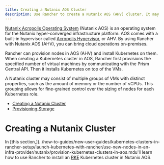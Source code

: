```yaml
---
title: Creating a Nutanix AOS Cluster
description: Use Rancher to create a Nutanix AOS (AHV) cluster. It may consist of groups of VMs with distinct properties which allow for fine-grained control over the sizing of nodes.
---
```


[Nutanix Acropolis Operating System](https://www.nutanix.com/products/acropolis) (Nutanix AOS) is an operating system for the Nutanix hyper-converged infrastructure platform. AOS comes with a built-in hypervisor called [Acropolis Hypervisor](https://www.nutanix.com/products/ahv), or AHV. By using Rancher with Nutanix AOS (AHV), you can bring cloud operations on-premises.

Rancher can provision nodes in AOS (AHV) and install Kubernetes on them. When creating a Kubernetes cluster in AOS, Rancher first provisions the specified number of virtual machines by communicating with the Prism Central API. Then it installs Kubernetes on top of the VMs.

A Nutanix cluster may consist of multiple groups of VMs with distinct properties, such as the amount of memory or the number of vCPUs. This grouping allows for fine-grained control over the sizing of nodes for each Kubernetes role.

- [Creating a Nutanix Cluster](../how-to-guides/new-user-guides/launch-kubernetes-with-rancher/use-new-nodes-in-an-infra-provider/nutanix/provision-kubernetes-clusters-in-aos.md#creating-a-nutanix-aos-cluster)
- [Provisioning Storage](../how-to-guides/new-user-guides/launch-kubernetes-with-rancher/use-new-nodes-in-an-infra-provider/nutanix/provision-kubernetes-clusters-in-aos)

# Creating a Nutanix Cluster

In [this section,](../how-to-guides/new-user-guides/kubernetes-clusters-in-rancher-setup/launch-kubernetes-with-rancher/use-new-nodes-in-an-infra-provider/nutanix/provision-kubernetes-clusters-in-aos.mdu'll learn how to use Rancher to install an [RKE](https://rancher.com/docs/rke/latest/en/) Kubernetes cluster in Nutanix AOS.